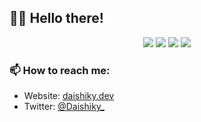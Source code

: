 ## 👋🏻 Hello there!

<p align="center">
  <img src="https://img.shields.io/badge/last%20major%20release-aug.%202021-important" />
  <img src="https://img.shields.io/badge/unminified%20size-6%20feet%206%20inches-informational" />
  <img src="https://img.shields.io/badge/vulnerabilities-high-critical" />
  <img src="https://img.shields.io/badge/code%20quality-A%20for%20effort-success" />
</p>

### 📫 How to reach me:

- Website: [daishiky.dev](https://daishiky.dev/)
- Twitter: [@Daishiky_](https://twitter.com/Daishiky_)
